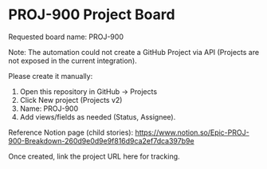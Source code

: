 # PROJ-900 Project Board

Requested board name: PROJ-900

Note: The automation could not create a GitHub Project via API (Projects are not exposed in the current integration).

Please create it manually:
1. Open this repository in GitHub → Projects
2. Click New project (Projects v2)
3. Name: PROJ-900
4. Add views/fields as needed (Status, Assignee).

Reference Notion page (child stories): https://www.notion.so/Epic-PROJ-900-Breakdown-260d9e0d9e9f816d9ca2ef7dca397b9e

Once created, link the project URL here for tracking.